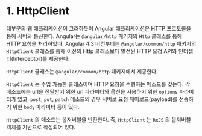 # 1. HttpClient

대부분의 웹 애플리케이션이 그러하듯이 Angular 애플리케이션은 HTTP 프로토콜을 통해 서버와 통신한다. Angular는 `@angular/http` 패키지의 `Http` 클래스를 통해 HTTP 요청을 처리하였다. Angular 4.3 버전부터는 `@angular/common/http` 패키지의 `HttpClient` 클래스를 통해 이전의 Http 클래스보다 발전된 HTTP 요청 API와 인터셉터(Interceptor)를 제공한다.

`HttpClient` 클래스는 `@angular/common/http` 패키지에서 제공한다.

`HttpClient` 는 주입 가능한 클래스이며 HTTP 요청을 수행하는 메소드를 갖는다. 각 메소드에는 url을 전달받기 위한 url 파라미터와 옵션을 사용하기 위한 `options` 파라미터가 있고, `post`, `put`, `patch` 메소드의 경우 서버로 요청 페이로드(payload)를 전송하기 위한 `body` 파라미터 등이 있다.

`HttpClient` 의 메소드는 옵저버블을 반환한다. 즉, `HttpClient` 는 `RxJS` 의 옵저버블 객체를 기반으로 작성되어 있다.